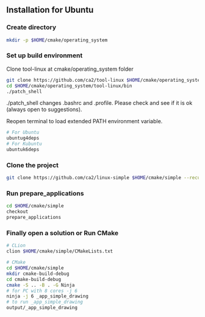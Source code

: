 <!-- Installation -->
## Installation for Ubuntu


### Create directory

```bash
mkdir -p $HOME/cmake/operating_system
```

### Set up build environment
Clone tool-linux at cmake/operating_system folder
```bash
git clone https://github.com/ca2/tool-linux $HOME/cmake/operating_system/tool
cd $HOME/cmake/operating_system/tool-linux/bin
./patch_shell
```
./patch_shell changes .bashrc and .profile. Please check and see if it is ok (always open to suggestions).

Reopen terminal to load extended PATH environment variable.

```bash
# For Ubuntu
ubuntug4deps
# For Kubuntu
ubuntuk6deps
```

### Clone the project
```bash
git clone https://github.com/ca2/linux-simple $HOME/cmake/simple --recurse-submodules
```

### Run prepare_applications
```bash
cd $HOME/cmake/simple
checkout
prepare_applications
```

### Finally open a solution or Run CMake

```bash
# CLion
clion $HOME/cmake/simple/CMakeLists.txt
```

```bash
# CMake
cd $HOME/cmake/simple
mkdir cmake-build-debug
cd cmake-build-debug
cmake -S .. -B . -G Ninja
# for PC with 8 cores -j 6
ninja -j 6 _app_simple_drawing
# to run _app_simple_drawing
output/_app_simple_drawing
```
